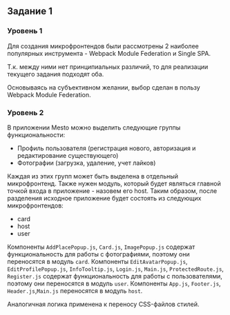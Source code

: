 ## Задание 1

### Уровень 1

Для создания микрофронтендов были рассмотрены 2 наиболее популярных инструмента - Webpack Module Federation и Single SPA.

Т.к. между ними нет принципиальных различий, то для реализации текущего задания подходят оба.

Основываясь на субъективном желании, выбор сделан в пользу Webpack Module Federation.



### Уровень 2


В приложении Mesto можно выделить следующие группы функциональности:
- Профиль пользователя (регистрация нового, авторизация и редактирование существующего)
- Фотографии (загрузка, удаление, учет лайков)

Каждая из этих групп может быть выделена в отдельный микрофронтенд.
Также нужен модуль, который будет являться главной точкой входа в приложение - назовем его host.
Таким образом, после разделения исходное приложение будет состоять из следующих микрофронтендов:
- card
- host
- user

Компоненты `AddPlacePopup.js`, `Card.js`, `ImagePopup.js` содержат функциональность для работы с фотографиями, поэтому они переносятся в модуль `card`.
Компоненты `EditAvatarPopup.js`, `EditProfilePopup.js`, `InfoTooltip.js`, `Login.js`, `Main.js`, `ProtectedRoute.js`, `Register.js` содержат функциональность для работы с пользователями, поэтому они переносятся в модуль `user`.
Компоненты `App.js`, `Footer.js`, `Header.js`,`Main.js` переносятся в модуль `host`.

Аналогичная логика применена к переносу CSS-файлов стилей.
